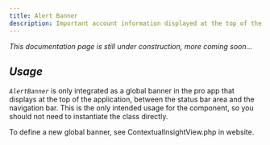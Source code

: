 ```yaml
---
title: Alert Banner
description: Important account information displayed at the top of the application.
---
```

*This documentation page is still under construction, more coming soon...*

## ***Usage***

*`AlertBanner`* is only integrated as a global banner in the pro app that displays at the top of the application, between the status bar area and the navigation bar. This is the only intended usage for the component, so you should not need to instantiate the class directly.

To define a new global banner, see ContextualInsightView.php in website.
